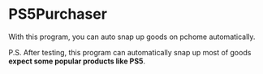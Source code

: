 # PS5Purchaser
With this program, you can auto snap up goods on pchome automatically.

P.S. After testing, this program can automatically snap up most of goods **expect some popular products like PS5**.
